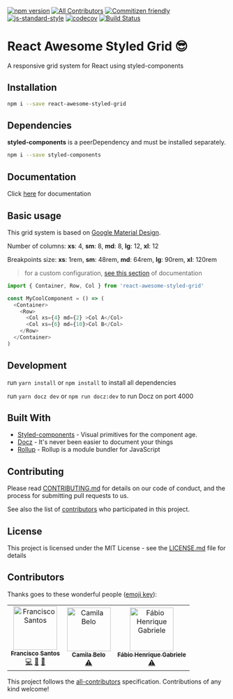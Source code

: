 [![npm version](https://badge.fury.io/js/react-awesome-styled-grid.svg)](https://www.npmjs.com/package/react-awesome-styled-grid)
[![All Contributors](https://img.shields.io/badge/all_contributors-3-orange.svg?style=flat-square)](#contributors)
[![Commitizen friendly](https://img.shields.io/badge/commitizen-friendly-brightgreen.svg)](http://commitizen.github.io/cz-cli/) 
[![js-standard-style](https://img.shields.io/badge/code%20style-standard-brightgreen.svg)](http://standardjs.com)
[![codecov](https://codecov.io/gh/santosfrancisco/react-awesome-styled-grid/branch/master/graph/badge.svg)](https://codecov.io/gh/santosfrancisco/react-awesome-styled-grid)
[![Build Status](https://travis-ci.org/santosfrancisco/react-awesome-styled-grid.svg?branch=master)](https://travis-ci.org/santosfrancisco/react-awesome-styled-grid)

# React Awesome Styled Grid 😎

A responsive grid system for React using styled-components

## Installation

```bash
npm i --save react-awesome-styled-grid
```

## Dependencies

**styled-components** is a peerDependency and must be installed separately.

```bash
npm i --save styled-components
```

## Documentation

Click [here](https://awesome-styled-grid.netlify.com/) for documentation

## Basic usage

This grid system is based on [Google Material Design](https://material.io/design/layout/responsive-layout-grid.html). 

Number of columns: **xs**: 4, **sm**: 8, **md**: 8, **lg**: 12, **xl**: 12
  
Breakpoints size: **xs**: 1rem, **sm**: 48rem, **md**: 64rem, **lg**: 90rem, **xl**: 120rem

> for a custom configuration, [see this section](https://awesome-styled-grid.netlify.com/custom) of documentation
```js
import { Container, Row, Col } from 'react-awesome-styled-grid'

const MyCoolComponent = () => (
  <Container>
    <Row>
      <Col xs={4} md={2} >Col A</Col>
      <Col xs={6} md={10}>Col B</Col>
    </Row>
  </Container>
)
```

## Development
run ```yarn install``` or ```npm install``` to install all dependencies

run ```yarn docz dev``` or ```npm run docz:dev``` to run Docz on port 4000

## Built With

* [Styled-components](https://github.com/styled-components) - Visual primitives for the component age.
* [Docz](https:://docz.site) - It's never been easier to document your things
* [Rollup](https://rollupjs.org/guide/en) - Rollup is a module bundler for JavaScript

## Contributing

Please read [CONTRIBUTING.md](https://github.com/santosfrancisco/react-awesome-styled-grid/blob/master/CONTRIBUTING.md) for details on our code of conduct, and the process for submitting pull requests to us.

See also the list of [contributors](https://github.com/santosfrancisco/react-awesome-styled-grid/contributors) who participated in this project.

## License

This project is licensed under the MIT License - see the [LICENSE.md](LICENSE.md) file for details

## Contributors

Thanks goes to these wonderful people ([emoji key](https://github.com/kentcdodds/all-contributors#emoji-key)):

<!-- ALL-CONTRIBUTORS-LIST:START - Do not remove or modify this section -->
<!-- prettier-ignore -->
<table><tr><td align="center"><a href="http://devchico.com"><img src="https://avatars3.githubusercontent.com/u/15852005?v=4" width="100px;" alt="Francisco Santos"/><br /><sub><b>Francisco Santos</b></sub></a><br /><a href="https://github.com/santosfrancisco/react-awesome-styled-grid/commits?author=santosfrancisco" title="Code">💻</a> <a href="https://github.com/santosfrancisco/react-awesome-styled-grid/commits?author=santosfrancisco" title="Documentation">📖</a> <a href="#review-santosfrancisco" title="Reviewed Pull Requests">👀</a></td><td align="center"><a href="http://camilaibs.wix.com/blog"><img src="https://avatars3.githubusercontent.com/u/6290749?v=4" width="100px;" alt="Camila Belo"/><br /><sub><b>Camila Belo</b></sub></a><br /><a href="https://github.com/santosfrancisco/react-awesome-styled-grid/commits?author=camilaibs" title="Tests">⚠️</a></td><td align="center"><a href="https://github.com/Fabioh"><img src="https://avatars0.githubusercontent.com/u/10605659?v=4" width="100px;" alt="Fábio Henrique Gabriele"/><br /><sub><b>Fábio Henrique Gabriele</b></sub></a><br /><a href="https://github.com/santosfrancisco/react-awesome-styled-grid/commits?author=Fabioh" title="Tests">⚠️</a></td></tr></table>

<!-- ALL-CONTRIBUTORS-LIST:END -->

This project follows the [all-contributors](https://github.com/kentcdodds/all-contributors) specification. Contributions of any kind welcome!